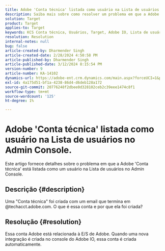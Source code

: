 ```yaml
---
title: Adobe 'Conta técnica' listada como usuário na Lista de usuários no Admin Console.
description: Saiba mais sobre como resolver um problema em que a Adobe "Conta técnica" está listada como usuário na Lista de usuários no Admin Console.
solution: Target
product: Target
applies-to: Target
keywords: KCS Conta técnica, Usuários, Target, Adobe IO, Lista de usuários
resolution: Resolution
internal-notes: null
bug: false
article-created-by: Dharmender Singh
article-created-date: 2/28/2024 4:50:58 PM
article-published-by: Dharmender Singh
article-published-date: 3/12/2024 8:15:54 PM
version-number: 9
article-number: KA-14102
dynamics-url: https://adobe-ent.crm.dynamics.com/main.aspx?forceUCI=1&pagetype=entityrecord&etn=knowledgearticle&id=ac309a87-59d6-ee11-9079-6045bd006295
exl-id: 4a175d51-bf1a-4238-86d4-d6deb128a172
source-git-commit: 20776248f2dbee0d328102ceb2c39eee1474c8f1
workflow-type: tm+mt
source-wordcount: '125'
ht-degree: 1%

---
```


# Adobe &#39;Conta técnica&#39; listada como usuário na Lista de usuários no Admin Console.


Este artigo fornece detalhes sobre o problema em que a Adobe &#39;Conta técnica&#39; está listada como um usuário na Lista de usuários no Admin Console.

## Descrição {#description}


Uma &quot;Conta técnica&quot; foi criada com um email que termina em @techacct.adobe.com. O que é essa conta e por que ela foi criada?


## Resolução {#resolution}


Essa conta Adobe está relacionada à E/S de Adobe. Quando uma nova integração é criada no console do Adobe IO, essa conta é criada automaticamente.

